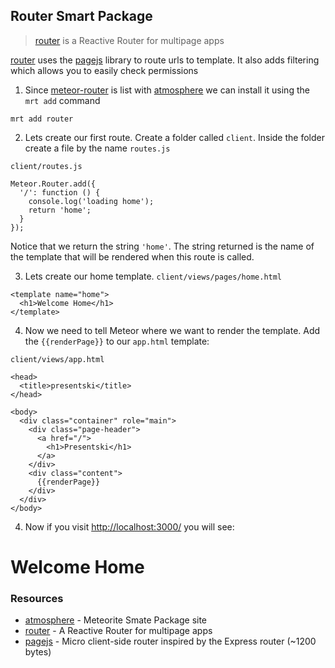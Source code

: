 ## Router Smart Package

> [router][router] is a Reactive Router for multipage apps

[router][] uses the [pagejs][] library to route urls to template. It also adds filtering which allows you to easily check permissions

1. Since [meteor-router][router] is list with [atmosphere] we can install it using the `mrt add` command

  ```
  mrt add router
  ```

2. Lets create our first route. Create a folder called `client`. Inside the folder create a file by the name `routes.js`

  `client/routes.js`
  ```
  Meteor.Router.add({
    '/': function () {
      console.log('loading home');
      return 'home';
    }
  });
  ```
  Notice that we return the string `'home'`. The string returned is the name of the template that will be rendered when this route is called.

3. Lets create our home template.
  `client/views/pages/home.html`
  ```
  <template name="home">
    <h1>Welcome Home</h1>
  </template>
  ```

4. Now we need to tell Meteor where we want to render the template. Add the `{{renderPage}}` to our `app.html` template:
  
  `client/views/app.html`
  ```
  <head>
    <title>presentski</title>
  </head>

  <body>
    <div class="container" role="main">
      <div class="page-header">
        <a href="/">
          <h1>Presentski</h1>
        </a>
      </div>
      <div class="content">
        {{renderPage}}
      </div>
    </div>
  </body>
  ```

4. Now if you visit <http://localhost:3000/> you will see:

  # Welcome Home

### Resources

- [atmosphere][] - Meteorite Smate Package site
- [router][] - A Reactive Router for multipage apps
- [pagejs][] - Micro client-side router inspired by the Express router (~1200 bytes)

[pagejs]: http://visionmedia.github.com/page.js
[router]: https://github.com/tmeasday/meteor-router
[atmosphere]: http://atmosphere.meteor.com
